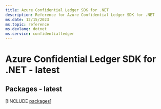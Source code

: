 ```yaml
---
title: Azure Confidential Ledger SDK for .NET
description: Reference for Azure Confidential Ledger SDK for .NET
ms.date: 12/15/2023
ms.topic: reference
ms.devlang: dotnet
ms.service: confidentialledger
---
```

# Azure Confidential Ledger SDK for .NET - latest
## Packages - latest
[!INCLUDE [packages](confidential-ledger-index.md)]